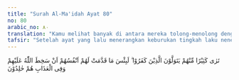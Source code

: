 ```yaml
---
title: "Surah Al-Ma'idah Ayat 80"
no: 80
arabic_no: ٨٠
translation: "Kamu melihat banyak di antara mereka tolong-menolong dengan orang-orang kafir (musyrik). Sungguh, sangat buruk apa yang mereka lakukan untuk diri mereka sendiri, yaitu kemurkaan Allah, dan mereka akan kekal dalam azab."
tafsir: "Setelah ayat yang lalu menerangkan keburukan tingkah laku nenek moyang orang Yahudi (Bani Israil) maka ayat ini menerangkan bahwa Nabi Muhammad menyaksikan sendiri tingkah laku orang-orang kafir Bani Israil yang ada pada zamannya, yaitu kebanyakan mereka tolong-menolong dengan orang musyrik dari kalangan Arab (kaum Nabi sendiri) dalam usaha memerangi Nabi Muhammad. Pekerjaan yang mereka lakukan itu adalah sangat buruk sekali karena hanya mengikuti perintah hawa nafsu dan hasutan. Perbuatan itu menimbulkan kemurkaan Allah yang karenanya mereka pasti mendapat balasan daripada-Nya berupa azab api neraka untuk selama-lamanya. Orang-orang yang lepas dari api neraka adalah mereka yang mengerjakan pekerjaan yang diridai Allah."
---
```

تَرٰى كَثِيْرًا مِّنْهُمْ يَتَوَلَّوْنَ الَّذِيْنَ كَفَرُوْا ۗ لَبِئْسَ مَا قَدَّمَتْ لَهُمْ اَنْفُسُهُمْ اَنْ سَخِطَ اللّٰهُ عَلَيْهِمْ وَفِى الْعَذَابِ هُمْ خٰلِدُوْنَ